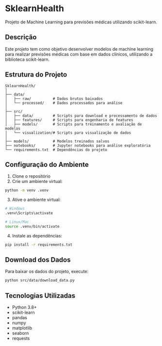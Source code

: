 # SklearnHealth

Projeto de Machine Learning para previsões médicas utilizando scikit-learn.

## Descrição

Este projeto tem como objetivo desenvolver modelos de machine learning para realizar previsões médicas com base em dados clínicos, utilizando a biblioteca scikit-learn.

## Estrutura do Projeto

```
SklearnHealth/
│
├── data/
│   ├── raw/          # Dados brutos baixados
│   └── processed/    # Dados processados para análise
│
├── src/
│   ├── data/         # Scripts para download e processamento de dados
│   ├── features/     # Scripts para engenharia de features
│   ├── models/       # Scripts para treinamento e avaliação de modelos
│   └── visualization/# Scripts para visualização de dados
│
├── models/           # Modelos treinados salvos
├── notebooks/        # Jupyter notebooks para análise exploratória
└── requirements.txt  # Dependências do projeto
```

## Configuração do Ambiente

1. Clone o repositório
2. Crie um ambiente virtual:
```bash
python -m venv .venv
```

3. Ative o ambiente virtual:
```bash
# Windows
.venv\Scripts\activate

# Linux/Mac
source .venv/bin/activate
```

4. Instale as dependências:
```bash
pip install -r requirements.txt
```

## Download dos Dados

Para baixar os dados do projeto, execute:

```bash
python src/data/download_data.py
```

## Tecnologias Utilizadas

- Python 3.8+
- scikit-learn
- pandas
- numpy
- matplotlib
- seaborn
- requests
